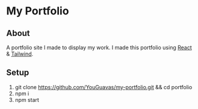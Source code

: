 # My Portfolio
## About
A portfolio site I made to display my work. I made this portfolio using [React](https://reactjs.org/) & [Tailwind](https://tailwindcss.com/).

## Setup
1. git clone https://github.com/YouGuavas/my-portfolio.git && cd portfolio
2. npm i
3. npm start
